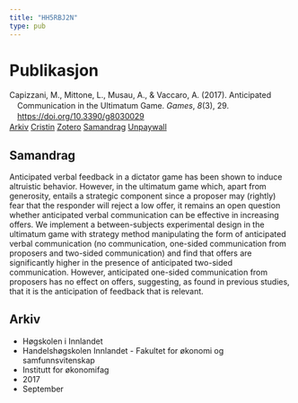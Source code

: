 ```yaml
---
title: "HH5RBJ2N"
type: pub
---
```

<h1>Publikasjon</h1>
<article id="csl-bib-container-HH5RBJ2N" class="csl-bib-container">
  <div class="csl-bib-body" style="line-height: 1.35; padding-left: 1em; text-indent:-1em;">
  <div class="csl-entry">Capizzani, M., Mittone, L., Musau, A., &amp; Vaccaro, A. (2017). Anticipated Communication in the Ultimatum Game. <i>Games</i>, <i>8</i>(3), 29. <a href="https://doi.org/10.3390/g8030029">https://doi.org/10.3390/g8030029</a></div>
</div>
  <div class="csl-bib-buttons">
    <a href="#taxonomy-article-HH5RBJ2N" class="csl-bib-button">Arkiv</a>
    <a href="https://app.cristin.no/results/show.jsf?id=1498181" alt="Cristin URL" class="csl-bib-button">Cristin</a>
    <a href="http://zotero.org/groups/5402882/items/HH5RBJ2N" alt="Zotero URL" class="csl-bib-button">Zotero</a>
    <a href="#abstract-article-HH5RBJ2N" class="csl-bib-button">Samandrag</a>
    <a href="https://www.mdpi.com/2073-4336/8/3/29/pdf?version=1500042478" class="csl-bib-button">Unpaywall</a>
  </div>
  <div id="csl-bib-meta-container-HH5RBJ2N"></div>
</article>
<div id="csl-bib-meta-HH5RBJ2N" class="csl-bib-meta">
  <article id="abstract-article-HH5RBJ2N" class="abstract-article">
    <h1>Samandrag</h1>
    Anticipated verbal feedback in a dictator game has been shown to induce altruistic behavior. However, in the ultimatum game which, apart from generosity, entails a strategic component since a proposer may (rightly) fear that the responder will reject a low offer, it remains an open question whether anticipated verbal communication can be effective in increasing offers. We implement a between-subjects experimental design in the ultimatum game with strategy method manipulating the form of anticipated verbal communication (no communication, one-sided communication from proposers and two-sided communication) and find that offers are significantly higher in the presence of anticipated two-sided communication. However, anticipated one-sided communication from proposers has no effect on offers, suggesting, as found in previous studies, that it is the anticipation of feedback that is relevant.
  </article>
  <article id="taxonomy-article-HH5RBJ2N" class="taxonomy-article">
    <h1>Arkiv</h1>
    <ul>
      <li>Høgskolen i Innlandet</li>
      <li>Handelshøgskolen Innlandet - Fakultet for økonomi og samfunnsvitenskap</li>
      <li>Institutt for økonomifag</li>
      <li>2017</li>
      <li>September</li>
    </ul>
  </article>
</div>
